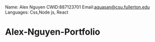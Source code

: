 Name: Alex Nguyen
CWID:887123701
Email:aquasan@csu.fullerton.edu
Languages: Css,Node js, React
# Alex-Nguyen-Portfolio

